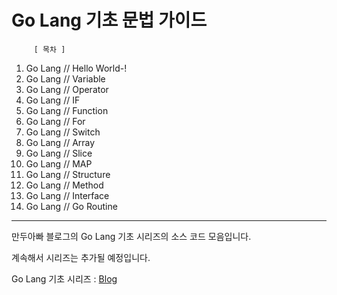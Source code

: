 # Go Lang 기초 문법 가이드

         [ 목차 ]

 1. Go Lang // Hello World-!
 2. Go Lang // Variable
 3. Go Lang // Operator
 4. Go Lang // IF
 5. Go Lang // Function
 6. Go Lang // For
 7. Go Lang // Switch
 8. Go Lang // Array
 9. Go Lang // Slice
 10. Go Lang // MAP
 11. Go Lang // Structure
 12. Go Lang // Method
 13. Go Lang // Interface
 14. Go Lang // Go Routine

***

만두아빠 블로그의 Go Lang 기초 시리즈의 소스 코드 모음입니다.

계속해서 시리즈는 추가될 예정입니다.

Go Lang 기초 시리즈 : [Blog](https://mdpapa.tistory.com/)
